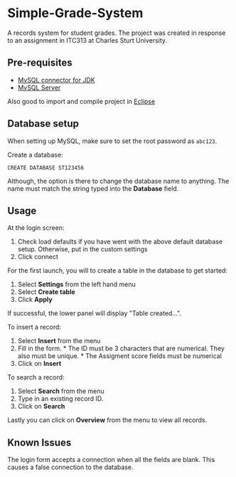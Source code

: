 # Simple-Grade-System
A records system for student grades. The project was created in response to an assignment in ITC313 at Charles Sturt University.

## Pre-requisites
* [MySQL connector for JDK](https://dev.mysql.com/downloads/connector/j/)
* [MySQL Server](http://dev.mysql.com/downloads/mysql/)

Also good to import and compile project in [Eclipse](http://www.eclipse.org/)

## Database setup

When setting up MySQL, make sure to set the root password as `abc123`.

Create a database:

`CREATE DATABASE ST123456`

Although, the option is there to change the database name to anything. The name must match the string typed into the **Database** field.

## Usage

At the login screen:
1.	Check load defaults if you have went with the above default database setup. Otherwise, put in the custom settings
2.	Click connect

For the first launch, you will to create a table in the database to get started:
1.	Select **Settings** from the left hand menu
2.	Select **Create table**
3.	Click **Apply**

If successful, the lower panel will display "Table created...".

To insert a record:
1.	Select **Insert** from the menu
2.	Fill in the form.
		* The ID must be 3 characters that are numerical. They also must be unique.
		* The Assigment score fields must be numerical
3.	Click on **Insert**

To search a record:
1.	Select **Search** from the menu
2.	Type in an existing record ID.
3.	Click on **Search**

Lastly you can click on **Overview** from the menu to view all records.

## Known Issues
The login form accepts a connection when all the fields are blank. This causes a false connection to the database.
